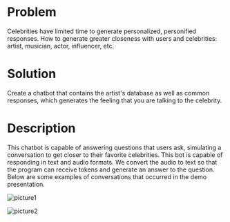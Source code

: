 # Problem

Celebrities have limited time to generate personalized, personified responses. How to generate greater closeness with users and celebrities: artist, musician, actor, influencer, etc.

# Solution

Create a chatbot that contains the artist's database as well as common responses, which generates the feeling that you are talking to the celebrity.

# Description
This chatbot is capable of answering questions that users ask, simulating a conversation to get closer to their favorite celebrities. This bot is capable of responding in text and audio formats. We convert the audio to text so that the program can receive tokens and generate an answer to the question. Below are some examples of conversations that occurred in the demo presentation.

![picture1](https://github.com/GORDIAN12/hackatoon_chatbot/assets/91165071/0e2998b5-cb36-4cb1-8af1-d74c8a1ef21b)

![picture2](https://github.com/GORDIAN12/hackatoon_chatbot/assets/91165071/a51a28d4-bdc7-48a4-94b1-c4ee2a3858e9)

